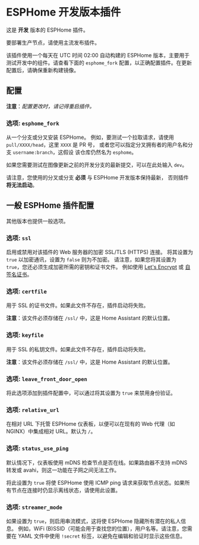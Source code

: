 # ESPHome 开发版本插件

这是 **开发** 版本的 ESPHome 插件。

要部署生产节点，请使用主流发布插件。

该插件使用一个每天在 UTC 时间 02:00 自动构建的 ESPHome 版本，主要用于测试开发中的组件。请查看下面的 `esphome_fork` 配置，以正确配置插件。在更新配置后，请确保重新构建镜像。

## 配置

**注意**：_配置更改时，请记得重启插件。_

### 选项: `esphome_fork`

从一个分支或分叉安装 ESPHome。
例如，要测试一个拉取请求，请使用 `pull/XXXX/head`，这里 `XXXX` 是 PR 号，
或者您可以指定分叉拥有者的用户名和分支 `username:branch`，这假设
该仓库仍然名为 `esphome`。

如果您需要测试在图像更新之前的开发分支的最新提交，可以在此处输入 `dev`。

请注意，您使用的分叉或分支 **必须** 与 ESPHome 开发版本保持最新，
否则插件 **将无法启动**。

## 一般 ESPHome 插件配置

其他版本也提供一般选项。

### 选项: `ssl`

启用或禁用对该插件的 Web 服务器的加密 SSL/TLS (HTTPS) 连接。
将其设置为 `true` 以加密通讯，设置为 `false` 则为不加密。
请注意，如果您将其设置为 `true`，您还必须生成加密所需的密钥和证书文件。
例如使用 [Let's Encrypt](https://www.home-assistant.io/addons/lets_encrypt/)
或 [自签名证书](https://www.home-assistant.io/docs/ecosystem/certificates/tls_self_signed_certificate/)。

### 选项: `certfile`

用于 SSL 的证书文件。如果此文件不存在，插件启动将失败。

**注意**：该文件必须存储在 `/ssl/` 中，这是 Home Assistant 的默认位置。

### 选项: `keyfile`

用于 SSL 的私钥文件。如果此文件不存在，插件启动将失败。

**注意**：该文件必须存储在 `/ssl/` 中，这是 Home Assistant 的默认位置。

### 选项: `leave_front_door_open`

将此选项添加到插件配置中，可以通过将其设置为 `true` 来禁用身份验证。

### 选项: `relative_url`

在相对 URL 下托管 ESPHome 仪表板，以便可以在现有的 Web 代理（如 NGINX）中集成相对 URL。默认为 `/`。

### 选项: `status_use_ping`

默认情况下，仪表板使用 mDNS 检查节点是否在线。如果路由器不支持 mDNS 转发或 avahi，则这一功能在子网之间无法工作。

将此设置为 `true` 将使 ESPHome 使用 ICMP ping 请求来获取节点状态。如果所有节点在连接时仍显示离线状态，请使用此设置。

### 选项: `streamer_mode`

如果设置为 `true`，则启用串流模式，这将使 ESPHome 隐藏所有潜在的私人信息。
例如，WiFi (B)SSID（可能会用于查找您的位置），用户名等。请注意，您需要在 YAML 文件中使用
`!secret` 标签，以避免在编辑和验证时显示这些信息。
